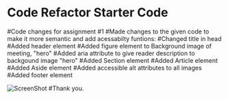 # Code Refactor Starter Code
#Code changes for assignment #1
#Made changes to the given code to make it more semantic and add acessabilty funtions:
    #Changed title in head
    #Added header element
    #Added figure element to Background image of meeting, "hero"
    #Added aria attribute to give reader description to backgound image "hero"
    #Added Section element
    #Added Article element
    #Added Aside element
    #Added accessible alt attributes to all images
    #Added footer element

![ScreenShot](screenshot.jpg)
    #Thank you.
